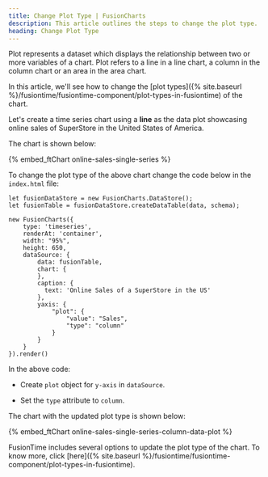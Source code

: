 ```yaml
---
title: Change Plot Type | FusionCharts
description: This article outlines the steps to change the plot type.
heading: Change Plot Type
---
```


Plot represents a dataset which displays the relationship between two or more variables of a chart. Plot refers to a line in a line chart, a column in the column chart or an area in the area chart. 

In this article, we'll see how to change the [plot types]({% site.baseurl %}/fusiontime/fusiontime-component/plot-types-in-fusiontime) of the chart.

Let's create a time series chart using a **line** as the data plot showcasing online sales of SuperStore in the United States of America.

The chart is shown below:

{% embed_ftChart online-sales-single-series %}

To change the plot type of the above chart change the code below in the `index.html` file:

```
let fusionDataStore = new FusionCharts.DataStore();
let fusionTable = fusionDataStore.createDataTable(data, schema);

new FusionCharts({
    type: 'timeseries',
	renderAt: 'container',
	width: "95%",
	height: 650,
	dataSource: {
        data: fusionTable,
        chart: {
        },
        caption: {
          text: 'Online Sales of a SuperStore in the US'
        },
        yaxis: {
            "plot": {
                "value": "Sales",
                "type": "column"  
            }
        }
    }
}).render()
```

In the above code:

* Create `plot` object for `y-axis` in `dataSource`.

* Set the `type` attribute to `column`.

The chart with the updated plot type is shown below:

{% embed_ftChart online-sales-single-series-column-data-plot %}

FusionTime includes several options to update the plot type of the chart. To know more, click [here]({% site.baseurl %}/fusiontime/fusiontime-component/plot-types-in-fusiontime).